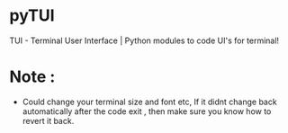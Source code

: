 # pyTUI
TUI - Terminal User Interface | Python modules to code UI's for terminal!

# Note :
  - Could change your terminal size and font etc, If it didnt change back automatically after the code exit , then make sure you know how to revert it back.
    
